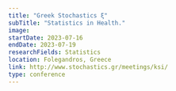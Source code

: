 ```yaml
---
title: "Greek Stochastics ξ"
subTitle: "Statistics in Health."
image:
startDate: 2023-07-16
endDate: 2023-07-19
researchFields: Statistics
location: Folegandros, Greece
link: http://www.stochastics.gr/meetings/ksi/
type: conference
---
```

